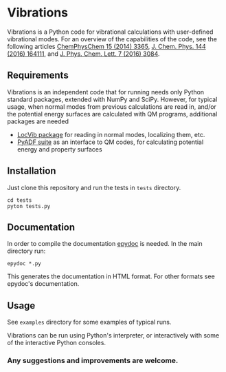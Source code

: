 # Vibrations

Vibrations is a Python code for vibrational calculations with
user-defined vibrational modes. For an overview of the capabilities
of the code, see the following articles [ChemPhysChem 15 (2014) 3365](http://dx.doi.org/10.1002/cphc.201402251),
[J. Chem. Phys. 144 (2016) 164111](http://dx.doi.org/10.1063/1.4947213), and
[J. Phys. Chem. Lett. 7 (2016) 3084](http://dx.doi.org/10.1021/acs.jpclett.6b01451).

## Requirements

Vibrations is an independent code that for running needs only Python standard packages, extended with NumPy and SciPy.
However, for typical usage, when normal modes from previous calculations are read in, and/or the potential energy surfaces are
calculated with QM programs, additional packages are needed
 * [LocVib package](http://www.christophjacob.eu/) for reading in normal modes, localizing them, etc.
 * [PyADF suite](http://pyadf.org) as an interface to QM codes, for calculating potential energy and property surfaces

## Installation

Just clone this repository and run the tests in `tests` directory.

    cd tests
    pyton tests.py

## Documentation

In order to compile the documentation [epydoc](http://epydoc.sourceforge.net) is needed.
In the main directory run:

    epydoc *.py

This generates the documentation in HTML format. For other formats see epydoc's
documentation.

## Usage

See `examples` directory for some examples of typical runs.

Vibrations can be run using Python's interpreter, or interactively with
some of the interactive Python consoles.

### Any suggestions and improvements are welcome.
